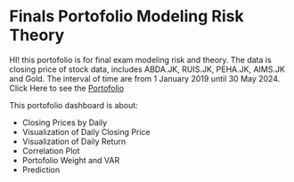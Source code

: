 # Finals Portofolio Modeling Risk Theory
HI! this portofolio is for final exam modeling risk and theory. The data  is closing price of stock data, includes ABDA.JK, RUIS.JK, PEHA.JK, AIMS.JK and Gold.
The interval of time are from 1 January 2019 until 30 May 2024. 
Click Here to see the [Portofolio](https://aliciaarifin.github.io/Portofolio-Modeling_Risk_Theory/#data)

This portofolio dashboard is about:
+ Closing Prices by Daily
+ Visualization of Daily Closing Price
+ Visualization of Daily Return
+ Correlation Plot
+ Portofolio Weight and VAR
+ Prediction
